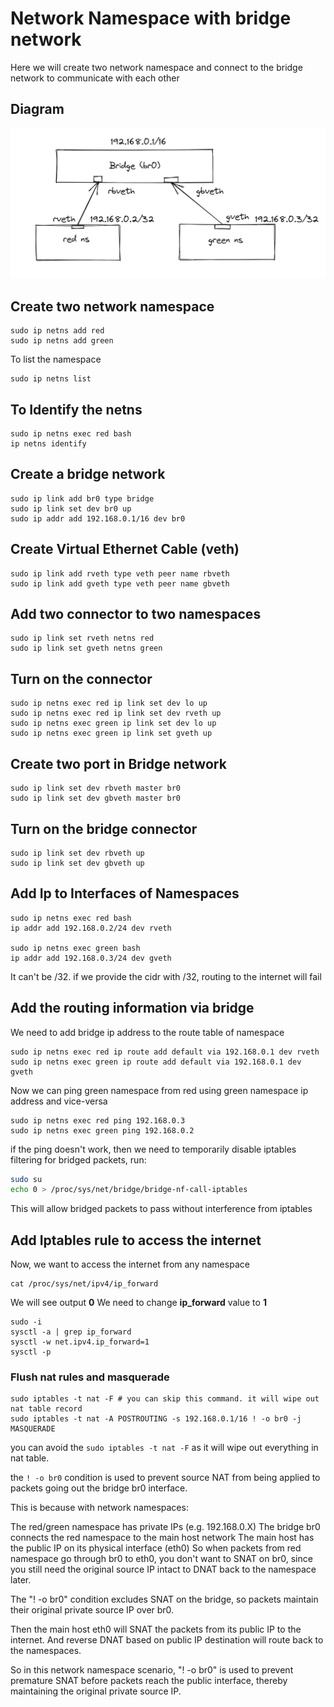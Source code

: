 # Network Namespace with bridge network
Here we will create two network namespace and connect to the bridge network to communicate with each other

## Diagram
![plot](img/bridgeNetwork.png)

## Create two network namespace
```
sudo ip netns add red
sudo ip netns add green
```
To list the namespace
```
sudo ip netns list
```
## To Identify the netns
```
sudo ip netns exec red bash
ip netns identify
```

## Create a bridge network
```
sudo ip link add br0 type bridge
sudo ip link set dev br0 up
sudo ip addr add 192.168.0.1/16 dev br0
```

## Create Virtual Ethernet Cable (veth)
```
sudo ip link add rveth type veth peer name rbveth
sudo ip link add gveth type veth peer name gbveth
```

## Add two connector to two namespaces
```
sudo ip link set rveth netns red
sudo ip link set gveth netns green
```

## Turn on the connector
```
sudo ip netns exec red ip link set dev lo up
sudo ip netns exec red ip link set dev rveth up
sudo ip netns exec green ip link set dev lo up
sudo ip netns exec green ip link set gveth up
```

## Create two port in Bridge network
```
sudo ip link set dev rbveth master br0
sudo ip link set dev gbveth master br0
```

## Turn on the bridge connector
```
sudo ip link set dev rbveth up
sudo ip link set dev gbveth up
```

## Add Ip to Interfaces of Namespaces
```
sudo ip netns exec red bash
ip addr add 192.168.0.2/24 dev rveth

sudo ip netns exec green bash
ip addr add 192.168.0.3/24 dev gveth
```

It can't be /32. if we provide the cidr with /32, routing to the internet will fail

## Add the routing information via bridge
We need to add bridge ip address to the route table of namespace
```
sudo ip netns exec red ip route add default via 192.168.0.1 dev rveth
sudo ip netns exec green ip route add default via 192.168.0.1 dev gveth
```

Now we can ping green namespace from red using green namespace ip address and vice-versa

```
sudo ip netns exec red ping 192.168.0.3
sudo ip netns exec green ping 192.168.0.2
```

if the ping doesn't work, then we need to temporarily disable iptables filtering for bridged packets, run:
```bash
sudo su
echo 0 > /proc/sys/net/bridge/bridge-nf-call-iptables
```
This will allow bridged packets to pass without interference from iptables


## Add Iptables rule to access the internet
Now, we want to access the internet from any namespace
```
cat /proc/sys/net/ipv4/ip_forward
```
We will see output **0** We need to change **ip_forward** value to **1**
```
sudo -i
sysctl -a | grep ip_forward
sysctl -w net.ipv4.ip_forward=1
sysctl -p
```

### Flush nat rules and masquerade
```
sudo iptables -t nat -F # you can skip this command. it will wipe out nat table record
sudo iptables -t nat -A POSTROUTING -s 192.168.0.1/16 ! -o br0 -j MASQUERADE
```

you can avoid the ```sudo iptables -t nat -F``` as it will wipe out everything in nat table.

the ```! -o br0``` condition is used to prevent source NAT from being applied to packets going out the bridge br0 interface.

This is because with network namespaces:

The red/green namespace has private IPs (e.g. 192.168.0.X)
The bridge br0 connects the red namespace to the main host network
The main host has the public IP on its physical interface (eth0)
So when packets from red namespace go through br0 to eth0, you don't want to SNAT on br0, since you still need the original source IP intact to DNAT back to the namespace later.

The "! -o br0" condition excludes SNAT on the bridge, so packets maintain their original private source IP over br0.

Then the main host eth0 will SNAT the packets from its public IP to the internet. And reverse DNAT based on public IP destination will route back to the namespaces.

So in this network namespace scenario, "! -o br0" is used to prevent premature SNAT before packets reach the public interface, thereby maintaining the original private source IP.
